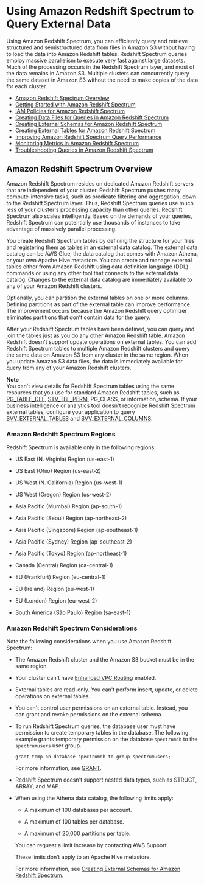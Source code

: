 # Using Amazon Redshift Spectrum to Query External Data<a name="c-using-spectrum"></a>

Using Amazon Redshift Spectrum, you can efficiently query and retrieve structured and semistructured data from files in Amazon S3 without having to load the data into Amazon Redshift tables\. Redshift Spectrum queries employ massive parallelism to execute very fast against large datasets\. Much of the processing occurs in the Redshift Spectrum layer, and most of the data remains in Amazon S3\. Multiple clusters can concurrently query the same dataset in Amazon S3 without the need to make copies of the data for each cluster\.


+ [Amazon Redshift Spectrum Overview](#c-spectrum-overview)
+ [Getting Started with Amazon Redshift Spectrum](c-getting-started-using-spectrum.md)
+ [IAM Policies for Amazon Redshift Spectrum](c-spectrum-iam-policies.md)
+ [Creating Data Files for Queries in Amazon Redshift Spectrum](c-spectrum-data-files.md)
+ [Creating External Schemas for Amazon Redshift Spectrum](c-spectrum-external-schemas.md)
+ [Creating External Tables for Amazon Redshift Spectrum](c-spectrum-external-tables.md)
+ [Improving Amazon Redshift Spectrum Query Performance](c-spectrum-external-performance.md)
+ [Monitoring Metrics in Amazon Redshift Spectrum](c-spectrum-metrics.md)
+ [Troubleshooting Queries in Amazon Redshift Spectrum](c-spectrum-troubleshooting.md)

## Amazon Redshift Spectrum Overview<a name="c-spectrum-overview"></a>

Amazon Redshift Spectrum resides on dedicated Amazon Redshift servers that are independent of your cluster\. Redshift Spectrum pushes many compute\-intensive tasks, such as predicate filtering and aggregation, down to the Redshift Spectrum layer\. Thus, Redshift Spectrum queries use much less of your cluster's processing capacity than other queries\. Redshift Spectrum also scales intelligently\. Based on the demands of your queries, Redshift Spectrum can potentially use thousands of instances to take advantage of massively parallel processing\.

You create Redshift Spectrum tables by defining the structure for your files and registering them as tables in an external data catalog\. The external data catalog can be AWS Glue, the data catalog that comes with Amazon Athena, or your own Apache Hive metastore\. You can create and manage external tables either from Amazon Redshift using data definition language \(DDL\) commands or using any other tool that connects to the external data catalog\. Changes to the external data catalog are immediately available to any of your Amazon Redshift clusters\. 

Optionally, you can partition the external tables on one or more columns\. Defining partitions as part of the external table can improve performance\. The improvement occurs because the Amazon Redshift query optimizer eliminates partitions that don’t contain data for the query\. 

After your Redshift Spectrum tables have been defined, you can query and join the tables just as you do any other Amazon Redshift table\. Amazon Redshift doesn't support update operations on external tables\. You can add Redshift Spectrum tables to multiple Amazon Redshift clusters and query the same data on Amazon S3 from any cluster in the same region\. When you update Amazon S3 data files, the data is immediately available for query from any of your Amazon Redshift clusters\. 

**Note**  
You can't view details for Redshift Spectrum tables using the same resources that you use for standard Amazon Redshift tables, such as [PG\_TABLE\_DEF](r_PG_TABLE_DEF.md), [STV\_TBL\_PERM](r_STV_TBL_PERM.md), PG\_CLASS, or information\_schema\. If your business intelligence or analytics tool doesn't recognize Redshift Spectrum external tables, configure your application to query [SVV\_EXTERNAL\_TABLES](r_SVV_EXTERNAL_TABLES.md) and [SVV\_EXTERNAL\_COLUMNS](r_SVV_EXTERNAL_COLUMNS.md)\.

### Amazon Redshift Spectrum Regions<a name="c-spectrum-regions"></a>

Redshift Spectrum is available only in the following regions: 

+ US East \(N\. Virginia\) Region \(us\-east\-1\)

+ US East \(Ohio\) Region \(us\-east\-2\)

+ US West \(N\. California\) Region \(us\-west\-1\)

+ US West \(Oregon\) Region \(us\-west\-2\) 

+ Asia Pacific \(Mumbai\) Region \(ap\-south\-1\)

+ Asia Pacific \(Seoul\) Region \(ap\-northeast\-2\)

+ Asia Pacific \(Singapore\) Region \(ap\-southeast\-1\)

+ Asia Pacific \(Sydney\) Region \(ap\-southeast\-2\)

+ Asia Pacific \(Tokyo\) Region \(ap\-northeast\-1\)

+ Canada \(Central\) Region \(ca\-central\-1\)

+ EU \(Frankfurt\) Region \(eu\-central\-1\)

+ EU \(Ireland\) Region \(eu\-west\-1\)

+ EU \(London\) Region \(eu\-west\-2\)

+ South America \(São Paulo\) Region \(sa\-east\-1\)

### Amazon Redshift Spectrum Considerations<a name="c-spectrum-considerations"></a>

Note the following considerations when you use Amazon Redshift Spectrum:

+ The Amazon Redshift cluster and the Amazon S3 bucket must be in the same region\. 

+ Your cluster can't have [Enhanced VPC Routing](http://docs.aws.amazon.com/redshift/latest/mgmt/enhanced-vpc-routing.html) enabled\. 

+ External tables are read\-only\. You can't perform insert, update, or delete operations on external tables\. 

+ You can't control user permissions on an external table\. Instead, you can grant and revoke permissions on the external schema\. 

+ To run Redshift Spectrum queries, the database user must have permission to create temporary tables in the database\. The following example grants temporary permission on the database `spectrumdb` to the `spectrumusers` user group\. 

  ```
  grant temp on database spectrumdb to group spectrumusers;
  ```

  For more information, see [GRANT](r_GRANT.md)\.

+ Redshift Spectrum doesn't support nested data types, such as STRUCT, ARRAY, and MAP\.

+ When using the Athena data catalog, the following limits apply:

  + A maximum of 100 databases per account\.

  + A maximum of 100 tables per database\.

  + A maximum of 20,000 partitions per table\.

  You can request a limit increase by contacting AWS Support\.

  These limits don’t apply to an Apache Hive metastore\.

  For more information, see [Creating External Schemas for Amazon Redshift Spectrum](c-spectrum-external-schemas.md)\.